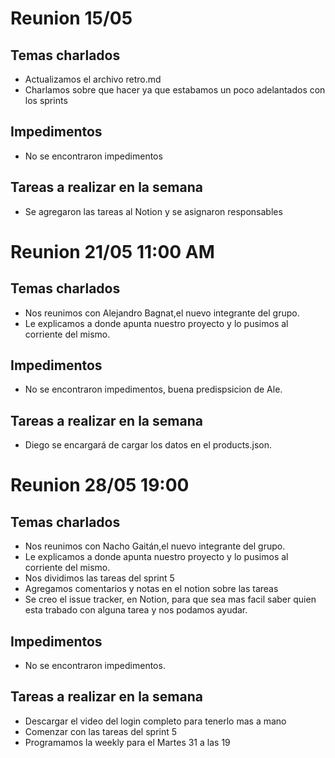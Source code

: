 # Reunion 15/05

## Temas charlados

- Actualizamos el archivo retro.md
- Charlamos sobre que hacer ya que estabamos un poco adelantados con los sprints

## Impedimentos

- No se encontraron impedimentos

## Tareas a realizar en la semana

- Se agregaron las tareas al Notion y se asignaron responsables

# Reunion 21/05 11:00 AM

## Temas charlados

- Nos reunimos con Alejandro Bagnat,el nuevo integrante del grupo.
- Le explicamos a donde apunta nuestro proyecto y lo pusimos al corriente del mismo.

## Impedimentos

- No se encontraron impedimentos, buena predispsicion de Ale.

## Tareas a realizar en la semana

- Diego se encargará de cargar los datos en el products.json.

# Reunion 28/05 19:00

## Temas charlados

- Nos reunimos con Nacho Gaitán,el nuevo integrante del grupo.
- Le explicamos a donde apunta nuestro proyecto y lo pusimos al corriente del mismo.
- Nos dividimos las tareas del sprint 5
- Agregamos comentarios y notas en el notion sobre las tareas
- Se creo el issue tracker, en Notion, para que sea mas facil saber quien esta trabado con alguna tarea y nos podamos ayudar.

## Impedimentos

- No se encontraron impedimentos.

## Tareas a realizar en la semana

- Descargar el video del login completo para tenerlo mas a mano
- Comenzar con las tareas del sprint 5
- Programamos la weekly para el Martes 31 a las 19
